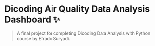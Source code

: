 # Dicoding Air Quality Data Analysis Dashboard ✨

> A final project for completing Dicoding Data Analysis with Python course by Efrado Suryadi.
